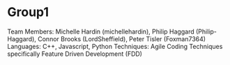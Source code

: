 # Group1
Team Members: Michelle Hardin (michellehardin), Philip Haggard (Philip-Haggard), Connor Brooks (LordSheffield), Peter Tisler (Foxman7364)
Languages: C++, Javascript, Python
Techniques: Agile Coding Techniques specifically Feature Driven Development (FDD) 
